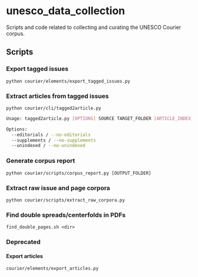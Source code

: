 # unesco_data_collection
Scripts and code related to collecting and curating the UNESCO Courier corpus.

## Scripts
### Export tagged issues

	python courier/elements/export_tagged_issues.py


### Extract articles from tagged issues 

	python courier/cli/tagged2article.py

```bash
Usage: tagged2article.py [OPTIONS] SOURCE TARGET_FOLDER [ARTICLE_INDEX]

Options:
  --editorials / --no-editorials
  --supplements / --no-supplements
  --unindexed / --no-unindexed
```

### Generate corpus report

    python courier/scripts/corpus_report.py [OUTPUT_FOLDER]


### Extract raw issue and page corpora

	python courier/scripts/extract_raw_corpora.py

### Find double spreads/centerfolds in PDFs

    find_double_pages.sh <dir>


### Deprecated

#### Export articles

	courier/elements/export_articles.py

